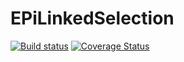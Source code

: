 # EPiLinkedSelection

[![Build status](https://ci.appveyor.com/api/projects/status/e84svv0uj4hps8gk?svg=true)](https://ci.appveyor.com/project/emilssonn/epilinkedselection)
[![Coverage Status](https://coveralls.io/repos/github/emilssonn/EPiLinkedSelection/badge.svg?branch=master)](https://coveralls.io/github/emilssonn/EPiLinkedSelection?branch=master)